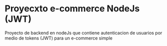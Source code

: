 # Proyecxto e-commerce NodeJs (JWT) 
Proyecto de backend en nodeJs que contiene autenticacion de usuarios por medio de tokens (JWT) para un e-commerce simple
